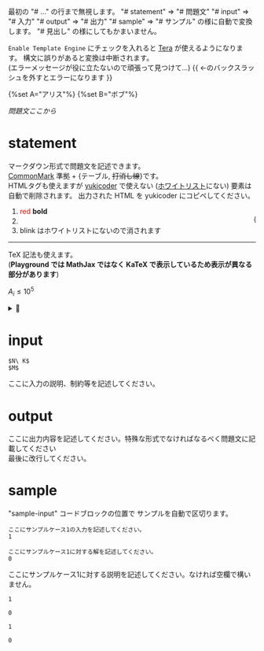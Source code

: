 最初の "# ..." の行まで無視します。
    "# statement" => "# 問題文"
    "# input" => "# 入力"
    "# output" => "# 出力"
    "# sample" => "# サンプル"
の様に自動で変換します。
"# 見出し" の様にしてもかまいません。

`Enable Template Engine` にチェックを入れると
[Tera](https://tera.netlify.app/docs/#getting-started)
が使えるようになります。
構文に誤りがあると変換は中断されます。  
(エラーメッセージが役に立たないので頑張って見つけて…)
{\{ ←のバックスラッシュを外すとエラーになります }}

{%set A="アリス"%}
{%set B="ボブ"%}

*問題文ここから*

# statement
マークダウン形式で問題文を記述できます。  
[CommonMark](https://commonmark.org/) 準拠 + {テーブル, ~~打消し線~~}です。  
HTMLタグも使えますが [yukicoder](https://yukicoder.me/) で使えない ([ホワイトリスト](https://github.com/yuki2006/mark6/blob/master/mark6.go#L25)にない) 要素は自動で削除されます。
出力された HTML を yukicoder にコピペしてください。

1. <font color="red">red</font> **bold**
1. <marquee>{{A}} vs {{B}}</marquee>
1. <blink> blink はホワイトリストにないので消されます </blink>

---

TeX 記法も使えます。  
(**Playground では MathJax ではなく
KaTeX で表示しているため表示が異なる部分があります**)  

$A_i \leq 10^5$

<details>
    <summary> 🎍 </summary>
    <font size="100">Hello!</font>
</details>

# input
<!-- この下に入力フォーマットを記述してください。MathJaxが使えます。 -->
```
$N\ K$
$M$
```

ここに入力の説明、制約等を記述してください。


# output
ここに出力内容を記述してください。特殊な形式でなければなるべく問題文に記載してください  
最後に改行してください。


# sample
"sample-input" コードブロックの位置で
サンプルを自動で区切ります。

<!-- sample 1 -->
```sample-input
ここにサンプルケース1の入力を記述してください。
1
```

```sample-output
ここにサンプルケース1に対する解を記述してください。
0
```

ここにサンプルケース1に対する説明を記述してください。なければ空欄で構いません。

<!-- サンプルケース2ここから。不要であれば、「サンプルケース2ここまで」の行まで削除してください。 -->
```sample-input
1
```

```sample-output
0
```

<!-- サンプルケース2ここまで -->

<!-- サンプルケース3ここから。不要であれば、「サンプルケース3ここまで」の行まで削除してください。 -->
```sample-input
1
```

```sample-output
0
```
<!-- サンプルケース3ここまで -->

